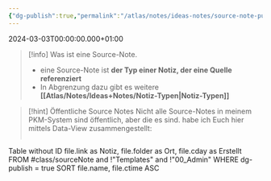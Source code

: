 ```yaml
---
{"dg-publish":true,"permalink":"/atlas/notes/ideas-notes/source-note-public/","tags":["class/admin","class/index"],"noteIcon":""}
---
```


2024-03-03T00:00:00.000+01:00

> [!info] Was ist eine Source-Note.
> - eine Source-Note ist **der Typ einer Notiz, der eine Quelle referenziert**
> - In Abgrenzung dazu gibt es weitere **[[Atlas/Notes/Ideas+Notes/Notiz-Typen\|Notiz-Typen]]**

> [!hint] Öffentliche Source Notes
> Nicht alle Source-Notes in meinem PKM-System sind öffentlich, aber die es sind. habe ich Euch hier mittels Data-View zusammengestellt:
>  
> ```dataview
Table without ID
  file.link as Notiz,
  file.folder as Ort,
  file.cday as Erstellt
FROM #class/sourceNote and !"Templates" and !"00_Admin"
WHERE dg-publish = true
SORT file.name, file.ctime ASC
